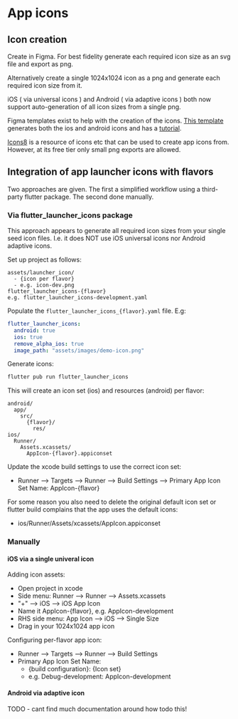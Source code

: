 # App icons

## Icon creation

Create in Figma. For best fidelity generate each required icon size as an svg file and export as png.

Alternatively create a single 1024x1024 icon as a png and generate each required icon size from it.

iOS ( via universal icons ) and Android ( via adaptive icons ) both now support auto-generation of all icon sizes from a single png.

Figma templates exist to help with the creation of the icons. [This template](https://www.figma.com/community/file/1155362909441341285) generates both the ios and android icons and has a [tutorial](https://www.youtube.com/watch?v=QSNkU7v0MPc).

[Icons8](https://icons8.com/app/figma) is a resource of icons etc that can be used to create app icons from. However, at its free tier only small png exports are allowed.

## Integration of app launcher icons with flavors

Two approaches are given. The first a simplified workflow using a third-party flutter package. The second done manually.

### Via flutter_launcher_icons package

This approach appears to generate all required icon sizes from your single seed icon files. I.e. it does NOT use iOS universal icons nor Android adaptive icons.

Set up project as follows:

```text
assets/launcher_icon/
  - {icon per flavor}
  - e.g. icon-dev.png
flutter_launcher_icons-{flavor}
e.g. flutter_launcher_icons-development.yaml
```

Populate the `flutter_launcher_icons_{flavor}.yaml` file.
E.g:

```yaml
flutter_launcher_icons:
  android: true
  ios: true
  remove_alpha_ios: true
  image_path: "assets/images/demo-icon.png"
```

Generate icons:

```sh
flutter pub run flutter_launcher_icons
```

This will create an icon set (ios) and resources (android) per flavor:

```text
android/
  app/
    src/
      {flavor}/
        res/
ios/
  Runner/
    Assets.xcassets/
      AppIcon-{flavor}.appiconset
```

Update the xcode build settings to use the correct icon set:

- Runner --> Targets --> Runner --> Build Settings --> Primary App Icon Set Name: AppIcon-{flavor}

For some reason you also need to delete the original default icon set or flutter build complains that the app uses the default icons:

- ios/Runner/Assets/xcassets/AppIcon.appiconset

### Manually

#### iOS via a single univeral icon

Adding icon assets:

- Open project in xcode
- Side menu: Runner --> Runner --> Assets.xcassets
- "+" --> iOS --> iOS App Icon
- Name it AppIcon-{flavor}, e.g. AppIcon-development
- RHS side menu: App Icon --> iOS --> Single Size
- Drag in your 1024x1024 app icon

Configuring per-flavor app icon:

- Runner --> Targets --> Runner --> Build Settings
- Primary App Icon Set Name:
  - {build configuration}: {Icon set}
  - e.g. Debug-development: AppIcon-development

#### Android via adaptive icon

TODO - cant find much documentation around how todo this!
